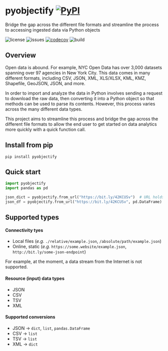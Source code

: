 # pyobjectify [![PyPI](https://img.shields.io/pypi/v/pyobjectify?style=flat-square&color=222222)](https://pypi.org/project/pyobjectify)

Bridge the gap across the different file formats and streamline the process to accessing ingested data via Python objects

![license](https://img.shields.io/badge/license-MIT-green?style=flat-square&color=022169) ![issues](https://img.shields.io/github/issues/wu-rymd/pyobjectify?style=flat-square&color=841C1C) [![codecov](https://codecov.io/gh/wu-rymd/pyobjectify/branch/main/graph/badge.svg?token=410L0PN9UC)](https://codecov.io/gh/wu-rymd/pyobjectify) ![build](https://img.shields.io/github/actions/workflow/status/wu-rymd/pyobjectify/build.yml?style=flat-square)

## Overview

Open data is abound. For example, NYC Open Data has over 3,000 datasets spanning over 97 agencies in New York City. This data comes in many different formats, including CSV, JSON, XML, XLS/XLSX, KML, KMZ, Shapefile, GeoJSON, JSON, and more.

In order to import and analyze the data in Python involves sending a request to download the raw data, then converting it into a Python object so that methods can be used to parse its contents. However, this process varies across the many different data types.

This project aims to streamline this process and bridge the gap across the different file formats to allow the end user to get started on data analytics more quickly with a quick function call.

## Install from pip

```
pip install pyobjectify
```

## Quick start

```python
import pyobjectify
import pandas as pd

json_dict = pyobjectify.from_url("https://bit.ly/42KCUSv")  # URL holds JSON data, returns data in dict
json_df = pyobjectify.from_url("https://bit.ly/42KCUSv", pd.DataFrame)  # User-specified output data type
```

## Supported types

#### Connectivity tyes

- Local files (_e.g._ `./relative/example.json`, `/absolute/path/example.json`)
- Online, static (_e.g._ `https://some.website/example.json`, `http://bit.ly/some-json-endpoint`)

For example, at the moment, a data stream from the Internet is not supported.

#### Resource (input) data types

- JSON
- CSV
- TSV
- XML

#### Supported conversions

- JSON &rarr; `dict`, `list`, `pandas.DataFrame`
- CSV &rarr; `list`
- TSV &rarr; `list`
- XML &rarr; `dict`
